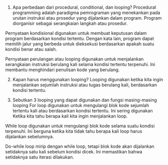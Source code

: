 1.	Apa perbedaan dari procedural, conditional, dan looping?
Procedural programming adalah paradigma pemrograman yang menekankan pada urutan instruksi atau prosedur yang dijalankan dalam program. Program diorganisir sebagai serangkaian langkah atau prosedur.

Pernyataan kondisional digunakan untuk membuat keputusan dalam program berdasarkan kondisi tertentu. Dengan kata lain, program dapat memilih jalur yang berbeda untuk dieksekusi berdasarkan apakah suatu kondisi benar atau salah.

Pernyataan perulangan atau looping digunakan untuk menjalankan serangkaian instruksi berulang kali selama kondisi tertentu terpenuhi. Ini membantu menghindari penulisan kode yang berulang.

2.	Kapan harus menggunakan looping?
Looping digunakan ketika kita ingin menjalankan sejumlah instruksi atau tugas berulang kali, berdasarkan kondisi tertentu.

3.	Sebutkan 3 looping yang dapat digunakan dan fungsi masing-masing looping
For loop digunakan untuk mengulangi blok kode sejumlah tertentu kali atau berdasarkan kondisi tertentu. Ini sering digunakan Ketika kita tahu berapa kali kita ingin menjalankan loop.

While loop digunakan untuk mengulangi blok kode selama suatu kondisi terpenuhi. Ini berguna ketika kita tidak tahu berapa kali loop harus dijalankan sebelumnya.

Do-while loop mirip dengan while loop, tetapi blok kode akan dijalankan setidaknya satu kali sebelum kondisi dicek. Ini memastikan bahwa setidaknya satu iterasi dilakukan.
